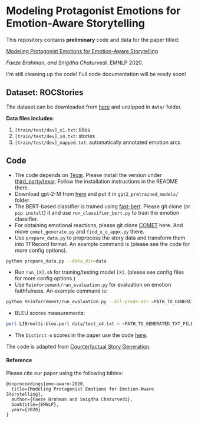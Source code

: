 # Modeling Protagonist Emotions for Emotion-Aware Storytelling

This repository contains **preliminary** code and data for the paper titled:

[Modeling Protagonist Emotions for Emotion-Aware Storytelling](https://arxiv.org/abs/2010.06822)

*Faeze Brahman, and Snigdha Chaturvedi.* EMNLP 2020.

I'm still cleaning up the code! Full code documentation will be ready soon! 

## Dataset: ROCStories
The dataset can be downloaded from [here](https://drive.google.com/file/d/17UhNDjAvkm2BlFNTWVWibO2ak1VywAc5/view?usp=sharing) and unzipped in `data/` folder.

**Data files includes**:
1. `[train/test/dev]_x1.txt`: titles
2. `[train/test/dev]_x4.txt`: stories
3. `[train/test/dev]_mapped.txt`: automatically annotated emotion arcs

## Code

* The code depends on [Texar](https://github.com/asyml/texar). Please install the version under [third_party/texar](./third_party/texar). Follow the installation instructions in the README there.
* Download gpt-2-M from [here](https://github.com/openai/gpt-2) and put it in `gpt2_pretrained_models/` folder.
* The BERT-based classifier is trained using [fast-bert](https://github.com/kaushaltrivedi/fast-bert). Please git clone (or `pip install`) it and use `run_classifier_bert.py` to train the emotion classifier.
* For obtaining emotional reactions, please git clone [COMET](https://github.com/atcbosselut/comet-commonsense) here. And move `comet_generate.py` and `find_x_o_appx.py` there. 
* Use `prepare_data.py` to preprocess the story data and transform them into TFRecord format. An example command is (please see the code for more config options).
```bash
python prepare_data.py --data_dir=data

```
* Run `run_[X].sh` for training/testing model `[X]`. (please see config files for more config options.)
* Use `Reinforcement/run_evaluation.py` for evaluation on emotion faithfulness. An example command is:
```bash
python Reinforcement/run_evaluation.py --all-preds-dir <PATH_TO_GENERATED_TSV_FILE> --arc-file <PATH_TO_ARC_FILE>  --output_file <PATH_TO_SAVE_JSON_RESULTS>
```
* BLEU scores measurements:
```bash
perl LIB/multi-bleu.perl data/test_x4.txt < <PATH_TO_GENERATED_TXT_FILE>
```
* The `Distinct-n` scores in the paper use the code [here](https://github.com/abisee/story-generation-eval).

The code is adapted from [Counterfactual Story Generation](https://github.com/qkaren/Counterfactual-StoryRW).


#### Reference

Please cite our paper using the following bibtex:
```
@inproceedings{emo-aware-2020,
  title={Modeling Protagonist Emotions for Emotion-Aware Storytelling},
  author={Faeze Brahman and Snigdha Chaturvedi},
  booktitle={EMNLP},
  year={2020}
}
```
